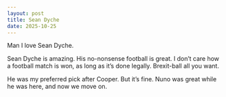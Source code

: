 ```yaml
---
layout: post
title: Sean Dyche
date: 2025-10-25
---
```

Man I love Sean Dyche.

Sean Dyche is amazing. His no-nonsense football is great. I don’t care how a football match is won, as long as it’s done legally. Brexit-ball all you want.

He was my preferred pick after Cooper. But it’s fine. Nuno was great while he was here, and now we move on. 